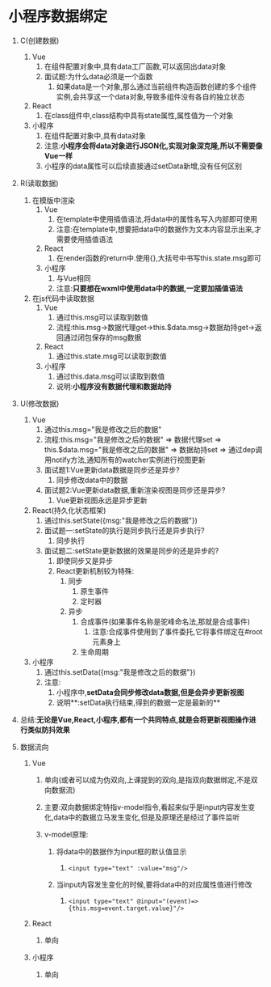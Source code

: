 # 小程序数据绑定

1. C(创建数据)
   1. Vue
      1. 在组件配置对象中,具有data工厂函数,可以返回出data对象
      2. 面试题:为什么data必须是一个函数
         1. 如果data是一个对象,那么通过当前组件构造函数创建的多个组件实例,会共享这一个data对象,导致多组件没有各自的独立状态
   2. React
      1. 在class组件中,class结构中具有state属性,属性值为一个对象
   3. 小程序
      1. 在组件配置对象中,具有data对象
      2. 注意:**小程序会将data对象进行JSON化,实现对象深克隆,所以不需要像Vue一样**
      3. 小程序的data属性可以后续直接通过setData新增,没有任何区别
   
2. R(读取数据)
   1. 在模版中渲染
      1. Vue
         1. 在template中使用插值语法,将data中的属性名写入内部即可使用
         2. 注意:在template中,想要把data中的数据作为文本内容显示出来,才需要使用插值语法
      2. React
         1. 在render函数的return中.使用{},大括号中书写this.state.msg即可
      3. 小程序
         1. 与Vue相同
         2. 注意:**只要想在wxml中使用data中的数据,一定要加插值语法**
   2. 在js代码中读取数据
      1. Vue
         1. 通过this.msg可以读取到数值
         2. 流程:this.msg->数据代理get->this.$data.msg->数据劫持get->返回通过闭包保存的msg数据
      2. React
         1. 通过this.state.msg可以读取到数值
      3. 小程序
         1. 通过this.data.msg可以读取到数值
         2. 说明:**小程序没有数据代理和数据劫持**
   
3. U(修改数据)
   1. Vue
      1. 通过this.msg="我是修改之后的数据"
      2. 流程:this.msg="我是修改之后的数据" => 数据代理set => this.$data.msg="我是修改之后的数据" => 数据劫持set => 通过dep调用notify方法,通知所有的watcher实例进行视图更新
      3. 面试题1:Vue更新data数据是同步还是异步?
         1. 同步修改data中的数据
      4. 面试题2:Vue更新data数据,重新渲染视图是同步还是异步?
         1. Vue更新视图永远是异步更新
   2. React(持久化状态框架)
      1. 通过this.setState\({msg:"我是修改之后的数据"})
      2. 面试题一:setState的执行是同步执行还是异步执行?
         1. 同步执行
      3. 面试题二:setState更新数据的效果是同步的还是异步的?
         1. 即使同步又是异步
         2. React更新机制较为特殊:
            1. 同步
               1. 原生事件
               2. 定时器
            2. 异步
               1. 合成事件(如果事件名称是驼峰命名法,那就是合成事件)
                  1. 注意:合成事件使用到了事件委托,它将事件绑定在#root元素身上
               2. 生命周期
   3. 小程序
      1. 通过this.setData({msg:"我是修改之后的数据"})
      2. 注意:
         1. 小程序中,**setData会同步修改data数据,但是会异步更新视图**
         2. 说明**:setData执行结束,得到的数据一定是最新的**
   
4. 总结:**无论是Vue,React,小程序,都有一个共同特点,就是会将更新视图操作进行类似防抖效果**

5. 数据流向

   1. Vue

      1. 单向(或者可以成为伪双向,上课提到的双向,是指双向数据绑定,不是双向数据流)

      2. 主要:双向数据绑定特指v-model指令,看起来似乎是input内容发生变化,data中的数据立马发生变化,但是及原理还是经过了事件监听

      3. v-model原理:

         1. 将data中的数据作为input框的默认值显示

            1. ```vue
               <input type="text" :value="msg"/>
               ```

         2. 当input内容发生变化的时候,要将data中的对应属性值进行修改

            1. ```vue
               <input type="text" @input="(event)=>{this.msg=event.target.value}"/>
               ```

   2. React

      1. 单向

   3. 小程序

      1. 单向

